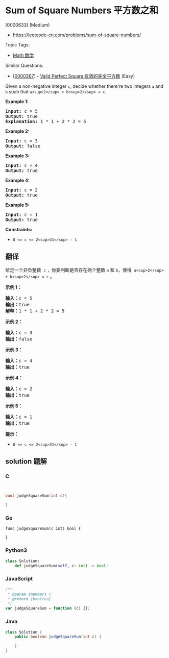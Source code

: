 # Sum of Square Numbers 平方数之和

[0000633] (Medium)

- https://leetcode-cn.com/problems/sum-of-square-numbers/

Topic Tags:

- [Math 数学](https://leetcode-cn.com/tag/math/)

Similar Questions:

- [[0000367](https://leetcode-cn.com/problems/valid-perfect-square/)] - [Valid Perfect Square 有效的完全平方数](./0000367.valid-perfect-square.md) (Easy)

Given a non-negative integer `c`, decide whether there're two integers `a` and `b` such that `a<sup>2</sup> + b<sup>2</sup> = c`.

**Example 1:**

<pre><strong>Input:</strong> c = 5
<strong>Output:</strong> true
<strong>Explanation:</strong> 1 * 1 + 2 * 2 = 5
</pre>

**Example 2:**

<pre><strong>Input:</strong> c = 3
<strong>Output:</strong> false
</pre>

**Example 3:**

<pre><strong>Input:</strong> c = 4
<strong>Output:</strong> true
</pre>

**Example 4:**

<pre><strong>Input:</strong> c = 2
<strong>Output:</strong> true
</pre>

**Example 5:**

<pre><strong>Input:</strong> c = 1
<strong>Output:</strong> true
</pre>

**Constraints:**

- `0 <= c <= 2<sup>31</sup> - 1`

## 翻译

给定一个非负整数  `c` ，你要判断是否存在两个整数 `a` 和 `b`，使得  `a<sup>2</sup> + b<sup>2</sup> = c` 。

**示例 1：**

<pre><strong>输入：</strong>c = 5
<strong>输出：</strong>true
<strong>解释：</strong>1 * 1 + 2 * 2 = 5
</pre>

**示例 2：**

<pre><strong>输入：</strong>c = 3
<strong>输出：</strong>false
</pre>

**示例 3：**

<pre><strong>输入：</strong>c = 4
<strong>输出：</strong>true
</pre>

**示例 4：**

<pre><strong>输入：</strong>c = 2
<strong>输出：</strong>true
</pre>

**示例 5：**

<pre><strong>输入：</strong>c = 1
<strong>输出：</strong>true</pre>

**提示：**

- `0 <= c <= 2<sup>31</sup> - 1`

## solution 题解

### C

```c


bool judgeSquareSum(int c){

}
```

### Go

```golang
func judgeSquareSum(c int) bool {

}
```

### Python3

```python
class Solution:
    def judgeSquareSum(self, c: int) -> bool:
```

### JavaScript

```javascript
/**
 * @param {number} c
 * @return {boolean}
 */
var judgeSquareSum = function (c) {};
```

### Java

```java
class Solution {
    public boolean judgeSquareSum(int c) {

    }
}
```
